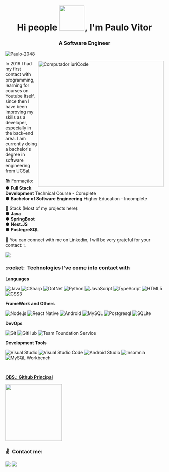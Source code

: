 <h1 align="center">Hi people <img src="https://media2.giphy.com/media/dalJ0CpF7hwmN1nZXe/giphy.gif" width="80px">, I'm Paulo Vitor</h1>
<h3 align="center">A Software Engineer</h3>
<p align="left"> <img src="https://komarev.com/ghpvc/?username=Paulo-2048" alt="Paulo-2048" /> </p>

<img src="https://raw.githubusercontent.com/MicaelliMedeiros/micaellimedeiros/master/image/computer-illustration.png" min-width="400px" max-width="400px" width="400px" align="right" alt="Computador iuriCode">

<p align="left"> 
  In 2019 I had my first contact with programming, learning for courses on Youtube itself, since then I have been improving my skills as a developer, especially in the back-end area. I am currently doing a bachelor's degree in software engineering from UCSal.
</p>

<p align="left">
  📚 Formação:<br>
  ● <strong>Full Stack Development</strong> Technical Course - Complete<br>
  ● <strong>Bachelor of Software Engineering</strong> Higher Education - Incomplete
</p>

<p align="left">
  💼 Stack (Most of my projects here):<br>
  ● <strong>Java</strong><br>
  ● <strong>SpringBoot</strong><br>
  ● <strong>Nest.JS</strong><br>
  ● <strong>PostegreSQL</strong><br>
</p>

<p align="left">
  💌 You can connect with me on Linkedin, I will be very grateful for your contact: ⤵️
</p>
  <a href="https://www.linkedin.com/in/paulo-2048/" alt="Linkedin">
  <img src="https://img.shields.io/badge/-Linkedin-0e76a8?style=flat-square&logo=Linkedin&logoColor=white&link=https://www.linkedin.com/in/paulo-2048/" /></a>

<h3> :rocket: &nbsp;Technologies I've come into contact with </h3>

**Languages**

  ![Java](https://img.shields.io/badge/-Java-333333?style=flat&logo=starbucks)
  ![CSharp](https://img.shields.io/badge/-CSharp-333333?style=flat&logo=csharp)
  ![DotNet](https://img.shields.io/badge/-DotNet-333333?style=flat&logo=dotnet)
  ![Python](https://img.shields.io/badge/-Python-333333?style=flat&logo=python)
  ![JavaScript](https://img.shields.io/badge/-JavaScript-333333?style=flat&logo=javascript)
  ![TypeScript](https://img.shields.io/badge/-TypeScript-333333?style=flat&logo=typescript)
  ![HTML5](https://img.shields.io/badge/-HTML5-333333?style=flat&logo=HTML5)
  ![CSS3](https://img.shields.io/badge/-CSS3-333333?style=flat&logo=CSS3&logoColor=1572B6)
  
  

**FrameWork and Others**

  ![Node.js](https://img.shields.io/badge/-Node.js-333333?style=flat&logo=node.js)
  ![React Native](https://img.shields.io/badge/-React%20Native-333333?style=flat&logo=react)
  ![Android](https://img.shields.io/badge/-Android-333333?style=flat&logo=android&logoColor=3DDC84)
  ![MySQL](https://img.shields.io/badge/-MySQL-333333?style=flat&logo=mysql)
  ![Postgresql](https://img.shields.io/badge/-Postgresql-333333?style=flat&logo=postgresql)
  ![SQLite](https://img.shields.io/badge/-SQLite-333333?style=flat&logo=sqlite)

**DevOps**

  ![Git](https://img.shields.io/badge/-Git-333333?style=flat&logo=git)
  ![GitHub](https://img.shields.io/badge/-GitHub-333333?style=flat&logo=github)
  ![Team Foundation Service](https://img.shields.io/badge/-Team%20Foundation%20Service-333333?style=flat&logo=tfs)

**Development Tools**

  ![Visual Studio](https://img.shields.io/badge/-Visual%20Studio-333333?style=flat&logo=visual-studio&logoColor=007ACC)
  ![Visual Studio Code](https://img.shields.io/badge/-Visual%20Studio%20Code-333333?style=flat&logo=visual-studio-code&logoColor=007ACC)
  ![Android Studio](https://img.shields.io/badge/-Androi%20Studio-333333?style=flat&logo=android-studio&logoColor=3DDC84)
  ![Insomnia](https://img.shields.io/badge/-Insomnia-333333?style=flat&logo=insomnia)
  ![MySQL Workbench](https://img.shields.io/badge/-MySQL%20Workbench-333333?style=flat&logo=mysql)

<br/>

<strong>[OBS.: Github Principal](https://github.com/Paulo-2048)</strong><br>

<a href="https://github.com/Paulo-2048">
  <img height="180em" src="https://github-readme-stats.vercel.app/api?username=Paulo-2048&theme=dracula&show_icons=true" />
</a>

<br/>

<h3> ✌ &nbsp;Contact me: </h3> 

<p align="left">
  <a href="mailto:paulovitor.ssantos@outlook.com" alt="Email">
  <img src="https://img.shields.io/badge/-Outlook-0078D4?style=flat-square&labelColor=0078D4&logo=microsoftoutlook&logoColor=white&link=mailto:paulo19032004@gmail.com" /></a>

  <a href="https://www.linkedin.com/in/paulo-2048/" alt="Linkedin">
  <img src="https://img.shields.io/badge/-Linkedin-0e76a8?style=flat-square&logo=Linkedin&logoColor=white&link=https://www.linkedin.com/in/paulo-2048/" /></a>
</p>  
